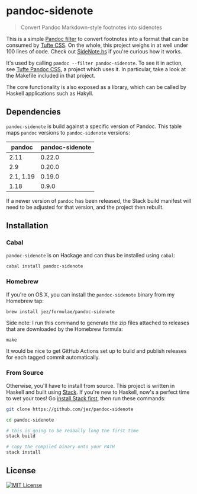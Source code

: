# pandoc-sidenote

> Convert Pandoc Markdown-style footnotes into sidenotes

This is a simple [Pandoc filter] to convert footnotes into a format that can be
consumed by [Tufte CSS]. On the whole, this project weighs in at well under 100
lines of code. Check out [SideNote.hs](src/Text/Pandoc/SideNote.hs) if you're curious how it works.

It's used by calling `pandoc --filter pandoc-sidenote`. To see it in action, see
[Tufte Pandoc CSS], a project which uses it. In particular, take a look at the
Makefile included in that project.

The core functionality is also exposed as a library, which can be called by Haskell
applications such as Hakyll.

## Dependencies

`pandoc-sidenote` is build against a specific version of Pandoc. This table maps
`pandoc` versions to `pandoc-sidenote` versions:

| pandoc    | pandoc-sidenote |
| ------    | --------------- |
| 2.11      | 0.22.0          |
| 2.9       | 0.20.0          |
| 2.1, 1.19 | 0.19.0          |
| 1.18      | 0.9.0           |

If a newer version of `pandoc` has been released, the Stack build manifest
will need to be adjusted for that version, and the project then rebuilt.

## Installation

### Cabal

`pandoc-sidenote` is on Hackage and can thus be installed using `cabal`:

```bash
cabal install pandoc-sidenote
```

### Homebrew

If you're on OS X, you can install the `pandoc-sidenote` binary from my Homebrew
tap:

```bash
brew install jez/formulae/pandoc-sidenote
```

Side note: I run this command to generate the zip files attached to releases
that are downloaded by the Homebrew formula:

```
make
```

It would be nice to get GitHub Actions set up to build and publish releases
for each tagged commit automatically.

### From Source

Otherwise, you'll have to install from source. This project is written in
Haskell and built using [Stack]. If you're new to Haskell, now's a perfect time
to wet your toes! Go [install Stack first], then run these commands:

```bash
git clone https://github.com/jez/pandoc-sidenote

cd pandoc-sidenote

# this is going to be reaaally long the first time
stack build

# copy the compiled binary onto your PATH
stack install
```

## License

[![MIT License](https://img.shields.io/badge/license-MIT-blue.svg)](https://jez.io/MIT-LICENSE.txt)

[Tufte CSS]: https://edwardtufte.github.io/tufte-css/
[Stack]: https://docs.haskellstack.org/en/stable/README/
[install Stack first]: https://docs.haskellstack.org/en/stable/README/
[Pandoc filter]: http://pandoc.org/scripting.html#json-filters
[Tufte Pandoc CSS]: https://github.com/jez/tufte-pandoc-css
